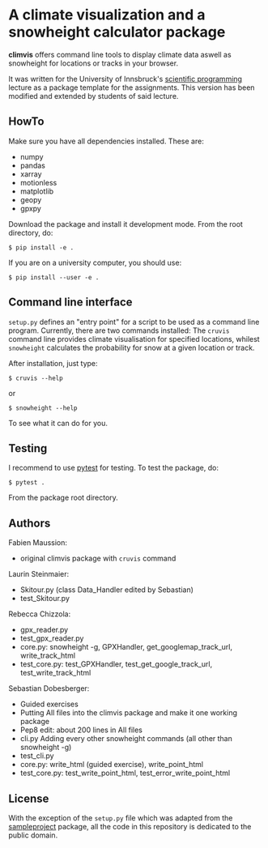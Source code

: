 # A climate visualization and a snowheight calculator package

**climvis** offers command line tools to display climate data aswell as snowheight for locations or tracks in your browser.

It was written for the University of Innsbruck's
[scientific programming](http://fabienmaussion.info/scientific_programming)
lecture as a package template for the assignments.
This version has been modified and extended by students of said lecture.

## HowTo

Make sure you have all dependencies installed. These are:
- numpy
- pandas
- xarray
- motionless
- matplotlib
- geopy
- gpxpy

Download the package and install it development mode. From the root directory,
do:

    $ pip install -e .

If you are on a university computer, you should use:

    $ pip install --user -e .

## Command line interface

``setup.py`` defines an "entry point" for a script to be used as a
command line program. Currently, there are two commands installed:
The ``cruvis`` command line provides climate visualisation for specified locations, 
whilest ``snowheight`` calculates the probability for snow at a given location or track.

After installation, just type:

    $ cruvis --help

or

    $ snowheight --help

To see what it can do for you.

## Testing

I recommend to use [pytest](https://docs.pytest.org) for testing. To test
the package, do:

    $ pytest .

From the package root directory.

## Authors

Fabien Maussion:
- original climvis package with ``cruvis`` command

Laurin Steinmaier:
- Skitour.py (class Data_Handler edited by Sebastian)
- test_Skitour.py

Rebecca Chizzola:
- gpx_reader.py
- test_gpx_reader.py
- core.py: snowheight -g, GPXHandler, get_googlemap_track_url, write_track_html
- test_core.py: test_GPXHandler, test_get_google_track_url, test_write_track_html

Sebastian Dobesberger:
- Guided exercises
- Putting All files into the climvis package and make it one working package
- Pep8 edit: about 200 lines in All files
- cli.py Adding every other snowheight commands (all other than snowheight -g)
- test_cli.py
- core.py: write_html (guided exercise), write_point_html
- test_core.py: test_write_point_html, test_error_write_point_html

## License

With the exception of the ``setup.py`` file which was adapted from the
[sampleproject](https://github.com/pypa/sampleproject) package, all the
code in this repository is dedicated to the public domain.
